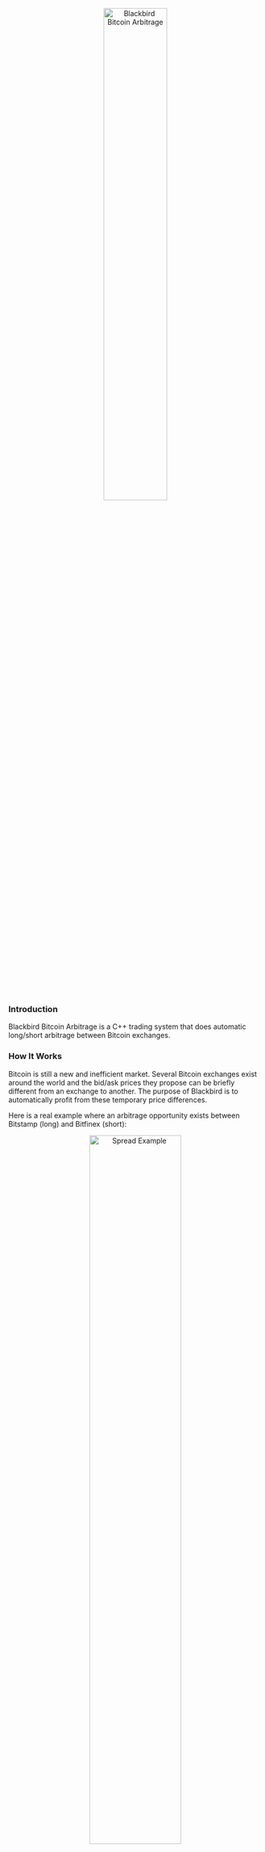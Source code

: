 <p align="center">
<img src="https://cloud.githubusercontent.com/assets/11370278/10808535/02230d46-7dc3-11e5-92d8-da15cae8c6e9.png" width="50%" alt="Blackbird Bitcoin Arbitrage">
</p>

### Introduction
Blackbird Bitcoin Arbitrage is a C++ trading system that does automatic long/short arbitrage between Bitcoin exchanges.

### How It Works
Bitcoin is still a new and inefficient market. Several Bitcoin exchanges exist around the world and the bid/ask prices they propose can be briefly different from an exchange to another. The purpose of Blackbird is to automatically profit from these temporary price differences.

Here is a real example where an arbitrage opportunity exists between Bitstamp (long) and Bitfinex (short):

<p align="center">
<img src="https://cloud.githubusercontent.com/assets/11370278/11164055/5863e750-8ab3-11e5-86fc-8f7bab6818df.png"  width="60%" alt="Spread Example">
</p>

At the first vertical line, the spread between the exchanges is high so Blackbird buys Bitstamp and short sells Bitfinex. Then, when the spread closes (second vertical line), Blackbird exits the market by selling Bitstamp and buying Bitfinex back.


### Disclaimer

__USE THE SOFTWARE AT YOUR OWN RISK. YOU ARE RESPONSIBLE FOR YOUR OWN MONEY. PAST PERFORMANCE IS NOT NECESSARILY INDICATIVE OF FUTURE RESULTS.__

__THE AUTHORS AND ALL AFFILIATES ASSUME NO RESPONSIBILITY FOR YOUR TRADING RESULTS.__


### Arbitrage Parameters

The two parameters used to control the arbitrage are `SpreadEntry` and `SpreadTarget`.

* `SpreadEntry`: the limit above which we want the long/short trades to be triggered
* `SpreadTarget`: the spread we want to achieve as an arbitrage opportunity. It represents the net profit and takes the exchange fees into account.

If two exchanges have a 0.20% trading fee then we will have 0.80% fees in total for each arbitrage opportunity (entry: 0.20% long + 0.20% short, exit: 0.20% long + 0.20% short).

Let's say we have `SpreadEntry` at 1.00% and trades are generated at that level. If the targeted net profit (`SpreadTarget`) is 0.30%, then Blackbird will set the exit threshold at -0.10% (1.00% spread entry - 0.80% fees - 0.30% target = -0.10% exit threshold).


### Code Information

The trade results are stored in CSV files and the detailed activity is stored in log files. New files are created every time Blackbird is started.

It is possible to automatically stop Blackbird after the next trade has closed by creating, at any time, an empty file named _stop_after_exit_.

By setting `SendEmail=true`, Blackbird will send you an e-mail every time an arbitrage trade is completed, with information such as the names of the exchanges and the trade return.

By setting `UseDatabase=true`, Blackbird will store the bid/ask information of your exchanges to a MySQL database (one table per exchange).

Blackbird uses functions written by <a href="http://www.adp-gmbh.ch/cpp/common/base64.html" target="_target">René Nyffenegger</a> to encode and decode base64.


### How To Test Blackbird

Please make sure that you understand the disclaimer above if you want to test Blackbird with real money, and start with a small amount of money.

__IMPORTANT: all your BTC accounts must be empty before starting Blackbird. Make sure that you only have USD on your accounts and no BTC.__

It is never entirely safe to just tell Blackbird to use, say, $25 per exchange (`CashForTesting=25.00`). You also need to only have $25 available on each of your trading accounts as well as 0 BTC. In this case you are sure that even with a bug with `CashForTesting` your maximum loss on an exchange won't be greater than $25 no matter what.

#### Credentials

As of today the exchanges fully implemented and tested are:
* <a href="https://www.bitfinex.com" target="_blank">Bitfinex</a>
* <a href="https://www.okcoin.com" target="_blank">OKCoin</a>
* <a href="https://www.bitstamp.net" target="_blank">Bitstamp</a>
* <a href="https://gemini.com" target="_blank">Gemini</a>

The following exchanges are fully implemented but haven't been tested:

* <a href="https://www.kraken.com" target="_blank">Kraken</a>
* <a href="https://796.com/?lang=en" target="_blank">796.com (Bitcoin futures)</a>

The following exchange should be implemented soon:

* <a href="https://btc-e.com" target="_blank">BTC-e</a>

For each of your exchange accounts you need to create the API authentication keys. This is usually done in the _Settings_ section of your accounts.

Then, you need to add your API keys into the file _blackbird.conf_. You need at least two exchanges and one of them should allow short selling. __Never__ share this file as it will contain your personal exchange credentials! 

#### Demo mode

It is possible to run Blackbird without any credentials by setting the parameter `DemoMode=true`. Blackbird in demo mode will show you the bid/ask information, the spreads and the arbitrage opportunities but won't generate any trades.

#### Strategy parameters

Modify the strategy parameters to match your trading style:
```javascript
SpreadEntry=0.0080
SpreadTarget=0.0020
```

Small values will generate more trades but with lower return each.

#### Risk parameters

If you set `UseFullCash=true` Blackbird will use the minimum cash on the two accounts of your trades, minus a small percentage defined by `UntouchedCash`.
For example, if you have:

```javascript
UseFullCash=true
UntouchedCash=0.01
CashForTesting=25.00
MaxExposure=25000.00
```

And you have $1,000 on your first trading account and $1,100 on your second one, Blackbird will use $990 on each exchange, i.e. $1,000 - (1.00% * $1,000). So your total exposure will be $1,980.

Conversely, if you set `UseFullCash=false` Blackbird will use $25 per exchange (total exposure $50).

`MaxExposure` defines the maximum exposure on each exchange ($25,000 per exchange in the example above).

### Run the software

You need the following libraries: <a href="https://www.openssl.org/docs/crypto/crypto.html" target="_blank">Crypto</a>, <a href="http://www.digip.org/jansson" target="_blank">Jansson</a>, <a href="http://curl.haxx.se" target="_blank">cURL</a>, <a href="http://dev.mysql.com/doc" target="_blank">MySQL Client</a> and <a href="http://caspian.dotconf.net/menu/Software/SendEmail" target="_blank">sendEmail</a>.

__Note:__ you need Jansson version 2.7 minimum otherwise you will get the following compilation error:

`'json_boolean_value' was not declared in this scope`


Build Blackbird by typing:

`make`

Then start it by typing:

`./blackbird`

### Tasks And Issues

Please check the <a href="https://github.com/butor/blackbird/issues" target="_blank">issues page</a> for the current tasks and issues. If you face any problems with Blackbird please open a new issue on that page.

### Links

* <a href="https://bitcointalk.org/index.php?topic=985660.0" target="_blank">Discussion about Blackbird on BitcoinTalk</a>

### License

* <a href="https://en.wikipedia.org/wiki/MIT_License" target="_blank">MIT</a>

### Contact

* If you found a bug, please open a new <a href="https://github.com/butor/blackbird/issues" target="_blank">issue</a> with the label _bug_
* If you have a general question or have troubles running Blackbird, you can open a new  <a href="https://github.com/butor/blackbird/issues" target="_blank">issue</a> with the label _question_ or _help wanted_
* For anything else you can contact me at julien.hamilton@gmail.com or on <a href="https://www.linkedin.com/in/julienhamilton" target="_blank">LinkedIn</a>.


### Changelog

##### May 2015

* First release

##### July 2015

* Bitstamp fully implemented
* Improved JSON and cURL exceptions management
* Added the milliseconds to the nonce used for exchange authentification
* Minor fixes and improvements

##### September 2015

* General performance and stability improvements (merge from _julianmi:performance_improvements_)
* Minor fixes and improvements

##### October 2015

* Gemini fully implemented
* No need to have accounts on all the exchanges anymore
* Bugs <a href="https://github.com/butor/blackbird/issues/16" target="_blank">#16</a> and <a href="https://github.com/butor/blackbird/issues/19" target="_blank">#19</a> fixed
* Minor fixes and improvements

##### November 2015

* Trailing spread implemented
* Replaced `SpreadExit` by `SpreadTarget`
* _Demo mode_ implemented
* Blackbird output is now sent to a log file
* Kraken and 796.com fully implemented (__to be tested__)
* Safety measure: Blackbird won't start if one of the BTC accounts is not empty
* Minor fixes and improvements

##### December 2015

* More user-friendly config file (_blackbird.conf_)
* Bid/ask information can be stored in a MySQL database
* Minor fixes and improvements

##### January 2016

* Removed `AggressiveVolume` parameter as it is covered by `OrderBookFactor`
* Minor fixes and improvements


### Log Output Example

This is what the log file looks like when Blackbird is started:


```
Blackbird Bitcoin Arbitrage
DISCLAIMER: USE THE SOFTWARE AT YOUR OWN RISK.

[ Targets ]
   Spread Entry:  0.80%
   Spread Target: 0.30%

[ Current balances ]
   Bitfinex:    1,857.79 USD    0.000000 BTC
   OKCoin:      1,801.38 USD    0.000436 BTC
   Bitstamp:    1,694.15 USD    0.000000 BTC
   Gemini:      1,720.38 USD    0.000000 BTC

[ Cash exposure ]
   FULL cash used!

[ 10/31/2015 08:32:45 ]
   Bitfinex:    325.21 / 325.58
   OKCoin:      326.04 / 326.10
   Bitstamp:    325.37 / 325.82
   Gemini:      325.50 / 328.74
   ----------------------------
   OKCoin/Bitfinex:     -0.27% [target  0.80%, min -0.27%, max -0.27%]
   Bitstamp/Bitfinex:   -0.19% [target  0.80%, min -0.19%, max -0.19%]
   Gemini/Bitfinex:     -1.07% [target  0.80%, min -1.07%, max -1.07%]

[ 10/31/2015 08:32:48 ]
   Bitfinex:    325.21 / 325.58
   OKCoin:      326.04 / 326.10
   Bitstamp:    325.39 / 325.68
   Gemini:      325.50 / 328.67
   ----------------------------
   OKCoin/Bitfinex:     -0.27% [target  0.80%, min -0.27%, max -0.27%]
   Bitstamp/Bitfinex:   -0.14% [target  0.80%, min -0.19%, max -0.14%]
   Gemini/Bitfinex:     -1.05% [target  0.80%, min -1.07%, max -1.05%]
```
